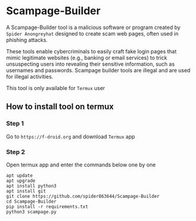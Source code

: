 # Scampage-Builder
A Scampage-Builder tool is a malicious software or program created by `Spider Anongreyhat` designed to create scam web pages, often used in phishing attacks. 

These tools enable cybercriminals to easily craft fake login pages that mimic legitimate websites (e.g., banking or email services) to trick unsuspecting users into revealing their sensitive information, such as usernames and passwords. Scampage builder tools are illegal and are used for illegal activities.

This tool is only available for `Termux` user

## How to install tool on termux
### Step 1
Go to `https://f-droid.org` and download `Termux` app
### Step 2
Open termux app and enter the commands below one by one
```
apt update
apt upgrade
apt install python3
apt install git
git clone https://github.com/spider863644/Scampage-Builder
cd Scampage-Builder
pip install -r requirements.txt
python3 scampage.py
```
